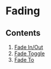 # Fading

## Contents
1. [Fade In/Out](fadeInOut)
2. [Fade Toggle](fadeToggle)
3. [Fade To](fadeTo)

